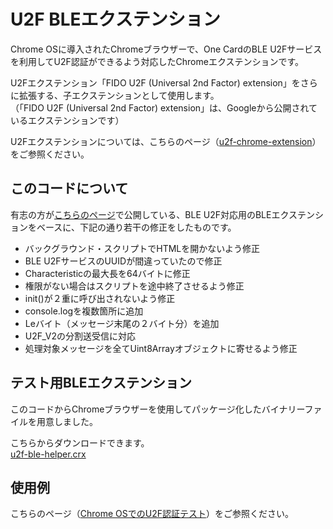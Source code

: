 # U2F BLEエクステンション

Chrome OSに導入されたChromeブラウザーで、One CardのBLE U2Fサービスを利用してU2F認証ができるよう対応したChromeエクステンションです。

U2Fエクステンション「FIDO U2F (Universal 2nd Factor) extension」をさらに拡張する、子エクステンションとして使用します。
<br>
（「FIDO U2F (Universal 2nd Factor) extension」は、Googleから公開されているエクステンションです）

U2Fエクステンションについては、こちらのページ（[u2f-chrome-extension](../u2f-ref-code/u2f-chrome-extension/README.md)）をご参照ください。

## このコードについて

有志の方が[こちらのページ](https://github.com/carybran/u2f-ble-helper)で公開している、BLE U2F対応用のBLEエクステンションをベースに、下記の通り若干の修正をしたものです。

* バックグラウンド・スクリプトでHTMLを開かないよう修正
* BLE U2FサービスのUUIDが間違っていたので修正
* Characteristicの最大長を64バイトに修正
* 権限がない場合はスクリプトを途中終了させるよう修正
* init()が２重に呼び出されないよう修正
* console.logを複数箇所に追加
* Leバイト（メッセージ末尾の２バイト分）を追加
* U2F_V2の分割送受信に対応
* 処理対象メッセージを全てUint8Arrayオブジェクトに寄せるよう修正

## テスト用BLEエクステンション

このコードからChromeブラウザーを使用してパッケージ化したバイナリーファイルを用意しました。

こちらからダウンロードできます。<br>
[u2f-ble-helper.crx](../u2f-ble-helper.crx)

## 使用例

こちらのページ（[Chrome OSでのU2F認証テスト](../../Research/CHROMEOSTEST.md)）をご参照ください。
